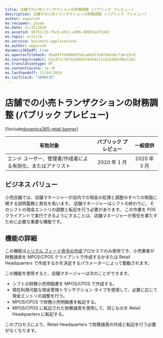 ```yaml
---
title: 店舗での小売トランザクションの財務調整 (パブリック プレビュー)
description: 店舗での小売トランザクションの財務調整 (パブリック プレビュー)
author: anpurush
ms.reviewer: josaw
ms.date: 11/15/2019
ms.assetid: 66751c33-f6c9-e911-a996-000d3a4f3343
ms.topic: article
ms.service: business-applications
ms.author: anpurush
dynamics365pdf: true
ms.openlocfilehash: 95e89ffe5889df5dcade557e925bd18cf16c23cd
ms.sourcegitcommit: b3c4fcc7b7ea3803a7643417cc415abb10be1182
ms.translationtype: HT
ms.contentlocale: ja-JP
ms.lasthandoff: 12/04/2019
ms.locfileid: "2890133"
---
```

# <a name="financial-reconciliation-of-retail-transactions-in-the-store-public-preview"></a>店舗での小売トランザクションの財務調整 (パブリック プレビュー)
[!include[dynamics365-retail banner](../includes/dynamics365-retail.md)]

| 有効対象    |  パブリック プレビュー | 一般提供 | 
| ---------- | :----------: |:----------: |
|エンド ユーザー、管理者/作成者による有効化、またはアナリスト|2020 年 1 月| 2020 年 3 月|


## <a name="business-value"></a>ビジネス バリュー
<!-- bv start -->
小売店舗では、店舗マネージャーが店内での現金の処理と調整のすべての側面に関する説明義務と責任を負います。 店舗マネージャーはシフトの終わりに、そのシフトの現金エントリの調整と転記を行う必要があります。 この作業を POS クライアントで実行できるようにすることは、店舗マネージャーが責任を果たすために必要な重要な機能です。
<!-- bv end -->



## <a name="feature-details"></a>機能の詳細
<!--feature detail start -->
この機能は[トリクル フィード命令の作成](https://docs.microsoft.com/dynamics365-release-plan/2019wave2/dynamics365-retail/enhancements-retail-statement-posting#trickle-feed-order-creation)プロセスでのみ使用でき、小売業者が財務諸表を MPOS/CPOS クライアントで作成するかまたは Retail Headquarters で作成するかを決定するパラメーターによって駆動されます。

この機能を使用すると、店舗マネージャーは次のことができます。

- シフトの財務小売明細書を MPOS/CPOS で作成する。
- 現在利用可能な現金管理トランザクション タイプを使用して、必要に応じて現金エントリの調整を行う。
- MPOS/CPOS で財務小売明細書を転記する。
- MPOS/CPOS に転記された財務諸表を使用して、同じものを Retail Headquarters に転記する。

このプロセスにより、Retail Headquarters で財務諸表の作成と転記を行う必要がなくなります。
<!--feature detail end -->









